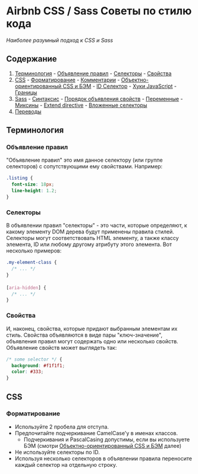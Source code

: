 # Airbnb CSS / Sass Советы по стилю кода

*Наиболее разумный подход к CSS и Sass*

<h2 id="table-of-contents">Содержание</h2>

  1. [Терминология](#terminology)
    - [Объявление правил](#rule-declaration)
    - [Селекторы](#selectors)
    - [Свойства](#properties)
  1. [CSS](#css)
    - [Форматирование](#formatting)
    - [Комментарии](#comments)
    - [Объектно-ориентированный CSS и БЭМ](#oocss-and-bem)
    - [ID Селектор](#id-selectors)
    - [Хуки JavaScript](#javascript-hooks)
    - [Границы](#border)
  1. [Sass](#sass)
    - [Синтаксис](#syntax)
    - [Порядок объявления свойств](#ordering-of-property-declarations)
    - [Переменные](#variables)
    - [Миксины](#mixins)
    - [Extend directive](#extend-directive)
    - [Вложенные селекторы](#nested-selectors)
  1. [Переводы](#translations)

<h2 id="terminology">Терминология</h2>

<h3 id="rule-declaration">Объявление правил</h3>

"Объявление правил" это имя данное селектору (или группе селекторов) с сопутствующими ему свойствами. Например:

```css
.listing {
  font-size: 18px;
  line-height: 1.2;
}
```

<h3 id="selectors">Селекторы</h3>

В объявлении правил "селекторы" - это части, которые определяют, к какому элементу DOM дерева будут применены правила стилей. Селекторы могут соответствовать HTML элементу, а также классу элемента, ID или любому другому атрибуту этого элемента. Вот несколько примеров:


```css
.my-element-class {
  /* ... */
}

[aria-hidden] {
  /* ... */
}
```

<h3 id="properties">Свойства</h3>

И, наконец, свойства, которые придают выбранным элементам их стиль. Свойства объявляются в виде пары "ключ-значение", объявления правил могут содержать одно или несколько свойств. Объявление свойств может выглядеть так:


```css
/* some selector */ {
  background: #f1f1f1;
  color: #333;
}
```

## CSS

<h3 id="formatting">Форматирование</h3>

* Используйте 2 пробела для отступа.
* Предпочитайте подчеркивание CamelCase'у в именах классов.
  - Подчеркивания и PascalCasing допустимы, если вы используете БЭМ (смотри [Объектно-ориентированный CSS и БЭМ](#oocss-and-bem) далее)
* Не используйте селекторы по ID.
* Используя несколько селекторов в объявлении правила переносите каждый селектор на отдельную строку.
<!--* Ставьте пробел перед открывающей скобкой `{`.
* В свойствах ставьте пробел после двоеточия `:`, но не перед.
* После объявления свойства переносите закрывающую скобку `}` на новую строку. 
* Делайте отступ в одну строку между объявлениями правил.

**Плохо**

```css
.avatar{
    border-radius:50%;
    border:2px solid white; }
.no, .nope, .not_good {
    // ...
}
#lol-no {
  // ...
}
```

**Хорошо**

```css
.avatar {
  border-radius: 50%;
  border: 2px solid white;
}

.one,
.selector,
.per-line {
  // ...
}
```

<h3 id="comments">Комментарии</h3>

* Предпочитайте однострочные (`//`) комментарии многострочным.
* Рекомендуется писать комментарии в отдельные строки. Старайтесь избегать комментариев в конце строки.
* Пишите детальные комментарии для неочевидного кода:
  - Использование z-index
  - Совместимость с браузерами или CSS-хаки

<h3 id="oocss-and-bem">Объектно-ориентированный CSS и БЭМ</h3>

Мы рекомендуем комбинировать Объектно-ориентированный CSS и БЭМ по следующим причинам:

  * Это помогает создать чистую, строгую связь между CSS и HTML.
  * Помогает создавать многоразовые, составные компоненты.
  * Меньше вложенностей, низкая специфичность правил.
  * Способствует созданию масштабируемых таблиц стилей.


**OOCSS**, или "Объектно-ориентированный CSS" - это подход к написанию CSS, который призывает думать о таблице стилей как о коллекции "объектов": многоразовых, повторяемых фрагментах кода, которые могут использоваться независимо друг от друга на всём сайте.
  * Nicole Sullivan [OOCSS вики](https://github.com/stubbornella/oocss/wiki)
  * Smashing Magazine [Введение в Объектно-ориентированный CSS](http://www.smashingmagazine.com/2011/12/12/an-introduction-to-object-oriented-css-oocss/)

**БЭМ**, или "Блок-Элемент-Модификатор" - это соглашение об именовании классов в HTML и CSS. Разработано Яндексом с прицелом на большие объёмы кода и масштабируемость. Может послужить как солидный набор правил для использования OOCSS.
  * CSS Trick's [БЭМ 101](https://css-tricks.com/bem-101/)
  * Harry Roberts [Введение в БЭМ](http://csswizardry.com/2013/01/mindbemding-getting-your-head-round-bem-syntax/)

Мы рекомендуем вариант БЭМ, в котором используются PascalCased "блоки", отлично работающие в связке с компонентами (например React).
Подчеркивания и тире по-прежнему используются для модификаторов и элементов.
**Примеры**

```jsx
// ListingCard.jsx
function ListingCard() {
  return (
    <article class="ListingCard ListingCard--featured">

      <h1 class="ListingCard__title">Adorable 2BR in the sunny Mission</h1>

      <div class="ListingCard__content">
        <p>Vestibulum id ligula porta felis euismod semper.</p>
      </div>

    </article>
  );
}
```

```css
/* ListingCard.css */
.ListingCard { }
.ListingCard--featured { }
.ListingCard__title { }
.ListingCard__content { }
```

  * `.ListingCard` является "блоком" и представляет родительский компонент
  * `.ListingCard__title` является "элементом" и представляет дочерний компонент `.ListingCard`, который позволяет составить блок в целом.
  * `.ListingCard--featured` является "модификатором" и представляет разные состояния `.ListingCard`.

<h3 id="id-selectors">Селекторы по ID</h3>

Возможность выбирать элементы по ID в CSS является, как правило, плохой практикой. ID селекторы предоставляют неоправданно высокий уровень специфичности и невозможность многоразового использования.
Более подробная информация по этому вопросу: [Статья CSS Wizardry](http://csswizardry.com/2014/07/hacks-for-dealing-with-specificity/)

<h3 id="javascript-hooks">JavaScript хуки</h3>

Избегайте использования одинаковых имён классов в CSS и JavaScript. Использование одинаковых имён классов может привести, как минимум, к потере времени при рефакторинге, и как максимум к боязне разработчика сломать функционал вводом изменений.

Мы рекомендуем создавать отдельные имена классов для JavaScript используя префикс `.js-`:

```html
<button class="btn btn-primary js-request-to-book">Request to Book</button>
```

<h3 id="border">Границы</h3>

Для обозначения отсутствия границы используйте `0` вместо `none`.

**Плохо**

```css
.foo {
  border: none;
}
```

**Хорошо**

```css
.foo {
  border: 0;
}
```

## Sass

<h3 id="syntax">Синтаксис</h3>

* Всегда используйте `.scss` синтаксис, и никогда оригинальный `.sass` синтаксис.
* Упорядочивайте обычный CSS и `@include`-объявления логически.

<h3 id="ordering-of-property-declarations">Порядок объявления свойств</h3>

1. Объявления свойств

    Перечислите все стандартные объявления свойств, всё что не является `@include`-объявлением или вложенным селектором.

    ```scss
    .btn-green {
      background: green;
      font-weight: bold;
      // ...
    }
    ```

2. `@include`-объявления

    Группирование `@include`-объявлений в конце правила делает код более читаемым.

    ```scss
    .btn-green {
      background: green;
      font-weight: bold;
      @include transition(background 0.5s ease);
      // ...
    }
    ```

3. Вложенные селекторы

    Вложенные селекторы, _если необходимо_, идут последними, и ничего не должно идти после них. Добавьте пробел между объявлением правила и вложенным селектором, а также между смежными вложенными селекторами. Применяйте эти принципы, к вашим вложенным селекторам.

    ```scss
    .btn {
      background: green;
      font-weight: bold;
      @include transition(background 0.5s ease);

      .icon {
        margin-right: 10px;
      }
    }
    ```

<h3 id="variables">Переменные</h3>

Отдавайте предпочтение именам переменных разделенных тире (например `$my-variable`). Допускается использование подчеркивания в виде префикса для имён, которые будут использоваться в пределах одного файла (например `$_my-variable`).


<h3 id="mixins">Миксины</h3>

Миксины должны использоваться для поддержания чистоты и ясности кода, или абстрактной сложности, во многом так же, как и хорошо названные функции. Миксины, не принимающие никаких аргументов, могут быть полезны для этого. Но нужно иметь в виду, что если вы не сжимаете свои файлы (например gzip), это может привести к лишнему повторению кода.


<h3 id="extend-directive">Extend directive допилить</h3>

Использование `@extend` необходимо избегать из-за его неинтуитивности и потенциальной опасности в поведении, особенно при использование вместе со вложенными селекторами. Даже наследование селекторов верхнего уровня может создать проблемы, если в будущем будет изменён порядок селекторов. Сжатие должно обрабатывать большую часть сбережений вы получили бы с помощью наследования.


### Вложенные селекторы
<h3 id="nested-selectors">Вложенные селекторы</h3>

**Вложенные селекторы не должны быть глубже трёх вложений**

```scss
.page-container {
  .content {
    .profile {
      // STOP!
    }
  }
}
```

Когда селекторы становятся слишком длинными (например как в примере показанном выше), скорее всего вы пишете CSS, который:

* Слишком сильно привязан к HTML (хрупкий)
* Слишком специфичен 
* Не многоразовый 



И вновь: **никогда не используйте селекторы по ID!**
If you must use an ID selector in the first place (and you should really try not to), they should never be nested. If you find yourself doing this, you need to revisit your markup, or figure out why such strong specificity is needed. If you are writing well formed HTML and CSS, you should **never** need to do this.
Если вы вынуждены использовать ID селекторы (вы действительно должно постараться этого не делать), они никогда не должены быть вложенными. Если вы обнаружили это в своём коде - вам нужно пересмотреть разметку или выяснить, почему нужна такая сильная специфика. Если вы имеете правильно написанные  HTML и CSS, вам **никогда** не придётся делать этого.  


<h2 id="translations">Переводы</h2>

  This style guide is also available in other languages:
  Этот гид по стилю также доступен в других языках:

  - ![cn](https://raw.githubusercontent.com/gosquared/flags/master/flags/flags/shiny/24/China.png) **Chinese (Simplified)**: [Zhangjd/css-style-guide](https://github.com/Zhangjd/css-style-guide)
  -  - ![ru](https://raw.githubusercontent.com/gosquared/flags/master/flags/flags/shiny/24/Russia.png) **Russian**: [Zhangjd/css-style-guide](https://github.com/Zhangjd/css-style-guide)
